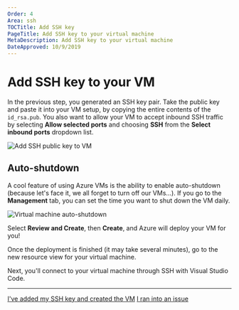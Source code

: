```yaml
---
Order: 4
Area: ssh
TOCTitle: Add SSH key
PageTitle: Add SSH key to your virtual machine
MetaDescription: Add SSH key to your virtual machine
DateApproved: 10/9/2019
---
```

# Add SSH key to your VM

In the previous step, you generated an SSH key pair. Take the public key and paste it into your VM setup, by copying the entire contents of the `id_rsa.pub`. You also want to allow your VM to accept inbound SSH traffic by selecting **Allow selected ports** and choosing **SSH** from the **Select inbound ports** dropdown list.

![Add SSH public key to VM](images/ssh/add-ssh-public-key.png)

## Auto-shutdown

A cool feature of using Azure VMs is the ability to enable auto-shutdown (because let's face it, we all forget to turn off our VMs…). If you go to the **Management** tab, you can set the time you want to shut down the VM daily.

![Virtual machine auto-shutdown](images/ssh/vm-auto-shutdown.png)

Select **Review and Create**, then **Create**, and Azure will deploy your VM for you!

Once the deployment is finished (it may take several minutes), go to the new resource view for your virtual machine.

Next, you'll connect to your virtual machine through SSH with Visual Studio Code.

----

<a class="tutorial-next-btn" href="/remote-tutorials/ssh/connect-to-vm">I've added my SSH key and created the VM</a> <a class="tutorial-feedback-btn" onclick="reportIssue('remote-tutorials-ssh', 'add-ssh-key')" href="javascript:void(0)">I ran into an issue</a>
